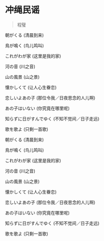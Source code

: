 # 冲绳民谣
> 程璧

朝がくる (清晨到来)

鳥が鳴く (鸟儿鸣叫)

これがわが家 (这里是我的家)

河の音 (川之音)

山の風景 (山之景)

懐かしくて (让人心生眷恋)

恋しいよあの子 (那位令我／日夜思念的人儿啊)

あの子はいない (你究竟在哪里呢)

知らずに日がすんでゆく (不知不觉间／日子走远)

歌を歌よ (只剩一首歌)

朝がくる (清晨到来)

鳥が鳴く (鸟儿鸣叫)

これがわが家 (这里是我的家)

河の音 (川之音)

山の風景 (山之景)

懐かしくて (让人心生眷恋)

恋しいよあの子 (那位令我／日夜思念的人儿啊)

あの子はいない (你究竟在哪里呢)

知らずに日がすんでゆく (不知不觉间／日子走远)

歌を歌よ (只剩一首歌)